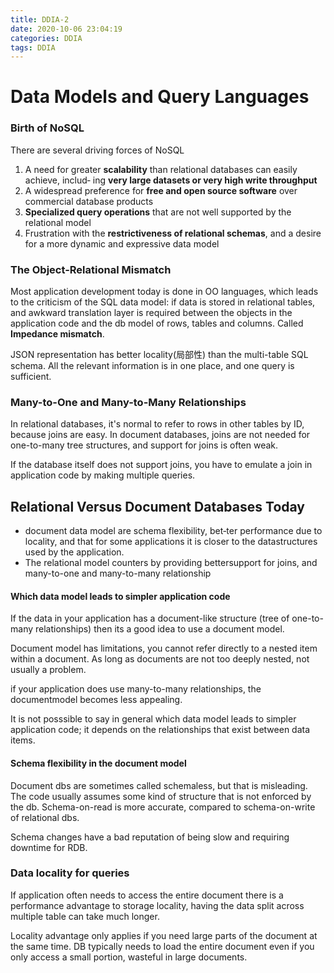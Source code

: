 ```yaml
---
title: DDIA-2
date: 2020-10-06 23:04:19
categories: DDIA
tags: DDIA
---
```

# Data Models and Query Languages
### Birth of NoSQL
There are several driving forces of NoSQL

1. A need for greater **scalability** than relational databases can easily achieve, includ‐ ing **very large datasets or very high write throughput**
2. A widespread preference for **free and open source software** over commercial database products
3. **Specialized query operations** that are not well supported by the relational model
4. Frustration with the **restrictiveness of relational schemas**, and a desire for a more
dynamic and expressive data model

### The Object-Relational Mismatch
Most application development today is done in OO languages, which leads to the criticism of the SQL data model: if data is stored in relational tables, and awkward translation layer is required between the objects in the application code and the db model of rows, tables and columns. Called **Impedance mismatch**.

JSON representation has better locality(局部性) than the multi-table SQL schema. All the relevant information is in one place, and one query is sufficient.


### Many-to-One and Many-to-Many Relationships

In relational databases, it's normal to refer to rows in other tables by ID, because joins are easy. In document databases, joins are not needed for one-to-many tree structures, and support for joins is often weak.

If the database itself does not support joins, you have to emulate a join in application code by making multiple queries.

## Relational Versus Document Databases Today
* document data model are schema flexibility, bet‐ter performance due to locality, and that for some applications it is closer to the datastructures used by the application. 
* The relational model counters by providing bettersupport for joins, and many-to-one and many-to-many relationship


#### Which data model leads to simpler application code

If the data in your application has a document-like structure (tree of one-to-many relationships) then its a good idea to use a document model.

Document model has limitations, you cannot refer directly to a nested item within a document. As long as documents are not too deeply nested, not usually a problem.

if  your  application  does  use  many-to-many  relationships,  the  documentmodel becomes less appealing.

It is not posssible to say in general which data model leads to simpler application code; it depends on the relationships that exist between data items.


#### Schema flexibility in the document model
Document dbs are sometimes called schemaless, but that is misleading. The code usually assumes some kind of structure that is not enforced by the db. Schema-on-read is more accurate, compared to schema-on-write of relational dbs.

Schema changes have a bad reputation of being slow and requiring downtime for RDB.

### Data locality for queries
If application often needs to access the entire document there is a performance advantage to storage locality, having the data split across multiple table can take much longer.

Locality advantage only applies if you need large parts of the document at the same time. DB typically needs to load the entire document even if you only access a small portion, wasteful in large documents.